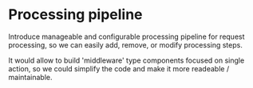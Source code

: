 # Processing pipeline

Introduce manageable and configurable processing pipeline for request processing, so we can easily add, remove, or modify processing steps.

It would allow to build 'middleware' type components focused on single action, so we could simplify the code and make it more readeable / maintainable.
